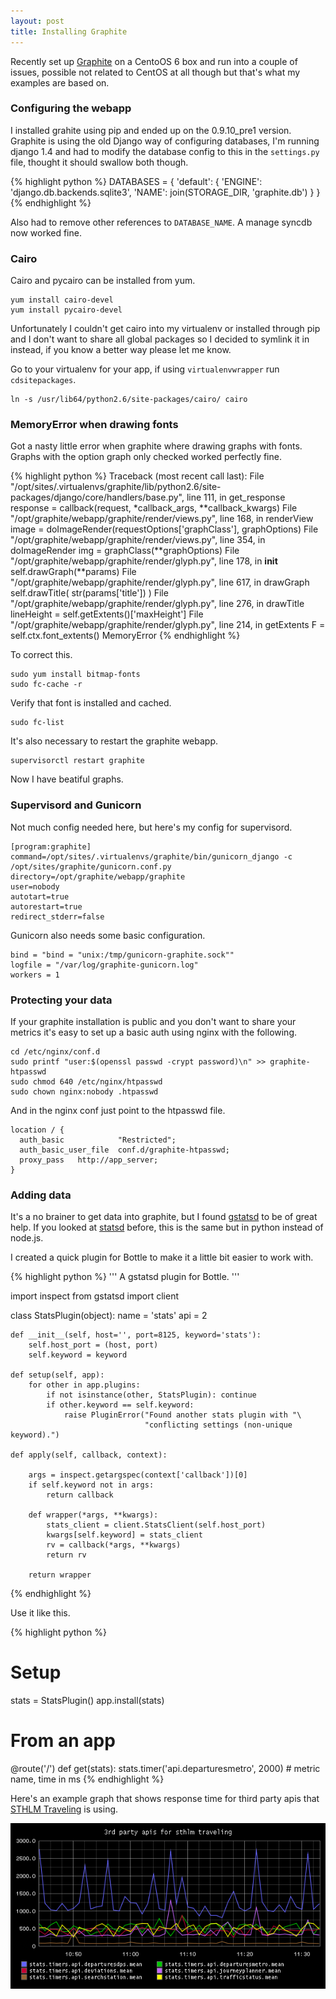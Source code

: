 ```yaml
---
layout: post
title: Installing Graphite
---
```


Recently set up [Graphite](http://graphite.wikidot.com/) on a CentoOS 6 box and run into a couple of issues, possible not related to CentOS at all though but that's what my examples are based on.

### Configuring the webapp

I installed grahite using pip and ended up on the 0.9.10_pre1 version. Graphite is using the old Django way of configuring databases, I'm running django 1.4 and had to modify the database config to this in the `settings.py` file, thought it should swallow both though.

{% highlight python %}
DATABASES = {
    'default': {
        'ENGINE': 'django.db.backends.sqlite3',
        'NAME': join(STORAGE_DIR, 'graphite.db')
    }
}
{% endhighlight %}

Also had to remove other references to `DATABASE_NAME`. A manage syncdb now worked fine.

### Cairo

Cairo and pycairo can be installed from yum.

    yum install cairo-devel
    yum install pycairo-devel

Unfortunately I couldn't get cairo into my virtualenv or installed through pip and I don't want to share all global packages so I decided to symlink it in instead, if you know a better way please let me know.

Go to your virtualenv for your app, if using `virtualenvwrapper` run `cdsitepackages`.

    ln -s /usr/lib64/python2.6/site-packages/cairo/ cairo

### MemoryError when drawing fonts

Got a nasty little error when graphite where drawing graphs with fonts. Graphs with the option graph only checked worked perfectly fine.

{% highlight python %}
Traceback (most recent call last):
  File "/opt/sites/.virtualenvs/graphite/lib/python2.6/site-packages/django/core/handlers/base.py", line 111, in get_response
    response = callback(request, *callback_args, **callback_kwargs)
  File "/opt/graphite/webapp/graphite/render/views.py", line 168, in renderView
    image = doImageRender(requestOptions['graphClass'], graphOptions)
  File "/opt/graphite/webapp/graphite/render/views.py", line 354, in doImageRender
    img = graphClass(**graphOptions)
  File "/opt/graphite/webapp/graphite/render/glyph.py", line 178, in __init__
    self.drawGraph(**params)
  File "/opt/graphite/webapp/graphite/render/glyph.py", line 617, in drawGraph
    self.drawTitle( str(params['title']) )
  File "/opt/graphite/webapp/graphite/render/glyph.py", line 276, in drawTitle
    lineHeight = self.getExtents()['maxHeight']
  File "/opt/graphite/webapp/graphite/render/glyph.py", line 214, in getExtents
    F = self.ctx.font_extents()
MemoryError
{% endhighlight %}

To correct this.

    sudo yum install bitmap-fonts
    sudo fc-cache -r

Verify that font is installed and cached.

    sudo fc-list

It's also necessary to restart the graphite webapp.

    supervisorctl restart graphite

Now I have beatiful graphs.

### Supervisord and Gunicorn

Not much config needed here, but here's my config for supervisord.

    [program:graphite]
    command=/opt/sites/.virtualenvs/graphite/bin/gunicorn_django -c /opt/sites/graphite/gunicorn.conf.py
    directory=/opt/graphite/webapp/graphite
    user=nobody
    autotart=true
    autorestart=true
    redirect_stderr=false

Gunicorn also needs some basic configuration.

    bind = "bind = "unix:/tmp/gunicorn-graphite.sock""
    logfile = "/var/log/graphite-gunicorn.log"
    workers = 1

### Protecting your data

If your graphite installation is public and you don't want to share your metrics it's easy to set up a basic auth using nginx with the following.

    cd /etc/nginx/conf.d
    sudo printf "user:$(openssl passwd -crypt password)\n" >> graphite-htpasswd
    sudo chmod 640 /etc/nginx/htpasswd
    sudo chown nginx:nobody .htpasswd

And in the nginx conf just point to the htpasswd file.

    location / {
      auth_basic            "Restricted";
      auth_basic_user_file  conf.d/graphite-htpasswd;
      proxy_pass   http://app_server;
    }

### Adding data

It's a no brainer to get data into graphite, but I found [gstatsd](https://github.com/phensley/gstatsd) to be of great help. If you looked at [statsd](https://github.com/etsy/statsd) before, this is the same but in python instead of node.js.

I created a quick plugin for Bottle to make it a little bit easier to work with.

{% highlight python %}
'''
A gstatsd plugin for Bottle.
'''

import inspect
from gstatsd import client

class StatsPlugin(object):
    name = 'stats'
    api  = 2

    def __init__(self, host='', port=8125, keyword='stats'):
        self.host_port = (host, port)
        self.keyword = keyword

    def setup(self, app):
        for other in app.plugins:
            if not isinstance(other, StatsPlugin): continue
            if other.keyword == self.keyword:
                raise PluginError("Found another stats plugin with "\
                                  "conflicting settings (non-unique keyword).")

    def apply(self, callback, context):

        args = inspect.getargspec(context['callback'])[0]
        if self.keyword not in args:
            return callback

        def wrapper(*args, **kwargs):
            stats_client = client.StatsClient(self.host_port)
            kwargs[self.keyword] = stats_client
            rv = callback(*args, **kwargs)
            return rv

        return wrapper
{% endhighlight %}

Use it like this.

{% highlight python %}
# Setup
stats = StatsPlugin()
app.install(stats)
# From an app
@route('/')
def get(stats):
    stats.timer('api.departuresmetro', 2000) # metric name, time in ms
{% endhighlight %}

Here's an example graph that shows response time for third party apis that [STHLM Traveling](https://play.google.com/store/apps/details?id=com.markupartist.sthlmtraveling) is using.

![alt text](/images/grahite-example.png "STHLM Traveling 3rd party api response time")


